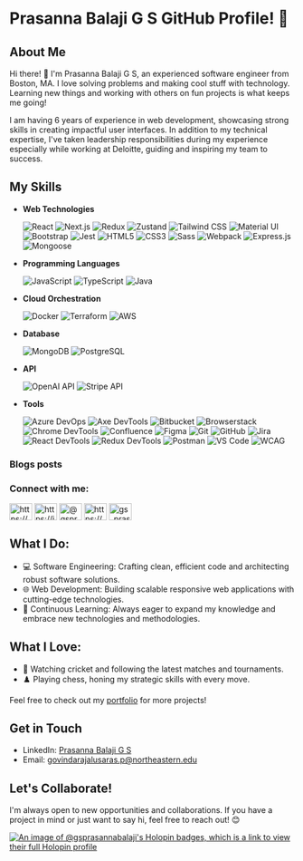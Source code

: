 # Prasanna Balaji G S GitHub Profile! 👋

## About Me
Hi there! 👋 I'm Prasanna Balaji G S, an experienced software engineer from Boston, MA. I love solving problems and making cool stuff with technology. Learning new things and working with others on fun projects is what keeps me going!

I am having 6 years of experience in web development, showcasing strong skills in creating impactful user interfaces. In addition to my technical expertise, I've taken leadership responsibilities during my experience especially while working at Deloitte, guiding and inspiring my team to success.

## My Skills
- **Web Technologies**  

  ![React](https://img.shields.io/badge/-React-black?style=flat-square&logo=react)
  ![Next.js](https://img.shields.io/badge/-Next.js-black?style=flat-square&logo=nextdotjs)
  ![Redux](https://img.shields.io/badge/-Redux-764ABC?style=flat-square&logo=redux)
  ![Zustand](https://img.shields.io/badge/-Zustand-171717?style=flat-square&logo=zustand)
  ![Tailwind CSS](https://img.shields.io/badge/-Tailwind%20CSS-38B2AC?style=flat-square&logo=tailwindcss)
  ![Material UI](https://img.shields.io/badge/-Material%20UI-0081CB?style=flat-square&logo=mui)
  ![Bootstrap](https://img.shields.io/badge/-Bootstrap-563D7C?style=flat-square&logo=bootstrap)
  ![Jest](https://img.shields.io/badge/-Jest-C21325?style=flat-square&logo=jest)
  ![HTML5](https://img.shields.io/badge/-HTML5-E34F26?style=flat-square&logo=html5&logoColor=white)
  ![CSS3](https://img.shields.io/badge/-CSS3-1572B6?style=flat-square&logo=css3)
  ![Sass](https://img.shields.io/badge/-Sass-CC6699?style=flat-square&logo=sass)
  ![Webpack](https://img.shields.io/badge/-Webpack-8DD6F9?style=flat-square&logo=webpack)
  ![Express.js](https://img.shields.io/badge/-Express.js-000000?style=flat-square&logo=express)
  ![Mongoose](https://img.shields.io/badge/-Mongoose-880000?style=flat-square&logo=mongoose)

- **Programming Languages**  

  ![JavaScript](https://img.shields.io/badge/-JavaScript-black?style=flat-square&logo=javascript)
  ![TypeScript](https://img.shields.io/badge/-TypeScript-007ACC?style=flat-square&logo=typescript)
  ![Java](https://img.shields.io/badge/-Java-E34A86?style=flat-square&logo=java)

- **Cloud Orchestration**

  ![Docker](https://img.shields.io/badge/-Docker-2496ED?style=flat-square&logo=docker)
  ![Terraform](https://img.shields.io/badge/-Terraform-7B42BC?style=flat-square&logo=terraform)
  ![AWS](https://img.shields.io/badge/-AWS%20S3-232F3E?style=flat-square&logo=amazons3)

- **Database**
  
  ![MongoDB](https://img.shields.io/badge/-MongoDB-47A248?style=flat-square&logo=mongodb)
  ![PostgreSQL](https://img.shields.io/badge/-PostgreSQL-336791?style=flat-square&logo=postgresql)

- **API**
  
  ![OpenAI API](https://img.shields.io/badge/-OpenAI%20API-412991?style=flat-square&logo=openai)
  ![Stripe API](https://img.shields.io/badge/-Stripe%20API-008CDD?style=flat-square&logo=stripe)

  
- **Tools**  

  ![Azure DevOps](https://img.shields.io/badge/-Azure%20DevOps-0078D7?style=flat-square&logo=azuredevops)
  ![Axe DevTools](https://img.shields.io/badge/-Axe%20DevTools-393939?style=flat-square&logo=axe)
  ![Bitbucket](https://img.shields.io/badge/-Bitbucket-0052CC?style=flat-square&logo=bitbucket)
  ![Browserstack](https://img.shields.io/badge/-Browserstack-FF6C37?style=flat-square&logo=browserstack)
  ![Chrome DevTools](https://img.shields.io/badge/-Chrome%20DevTools-4285F4?style=flat-square&logo=googlechrome)
  ![Confluence](https://img.shields.io/badge/-Confluence-172B4D?style=flat-square&logo=confluence)
  ![Figma](https://img.shields.io/badge/-Figma-F24E1E?style=flat-square&logo=figma)
  ![Git](https://img.shields.io/badge/-Git-F05032?style=flat-square&logo=git)
  ![GitHub](https://img.shields.io/badge/-GitHub-181717?style=flat-square&logo=github)
  ![Jira](https://img.shields.io/badge/-Jira-0052CC?style=flat-square&logo=jira)
  ![React DevTools](https://img.shields.io/badge/-React%20DevTools-61DAFB?style=flat-square&logo=react)
  ![Redux DevTools](https://img.shields.io/badge/-Redux%20DevTools-764ABC?style=flat-square&logo=redux)
  ![Postman](https://img.shields.io/badge/-Postman-FF6C37?style=flat-square&logo=postman)
  ![VS Code](https://img.shields.io/badge/-VS%20Code-007ACC?style=flat-square&logo=visualstudiocode)
  ![WCAG](https://img.shields.io/badge/-WCAG-0091BD?style=flat-square&logo=accessibility)

### Blogs posts
<!-- BLOG-POST-LIST:START -->
<!-- BLOG-POST-LIST:END -->

<h3 align="left">Connect with me:</h3>
<p align="left">
<a href="https://linkedin.com/in/https://www.linkedin.com/in/prasannags/" target="blank"><img align="center" src="https://raw.githubusercontent.com/rahuldkjain/github-profile-readme-generator/master/src/images/icons/Social/linked-in-alt.svg" alt="https://www.linkedin.com/in/prasannags/" height="30" width="40" /></a>
<a href="https://hashnode.com/https://jslearn.hashnode.dev/" target="blank"><img align="center" src="https://raw.githubusercontent.com/rahuldkjain/github-profile-readme-generator/master/src/images/icons/Social/hashnode.svg" alt="https://jslearn.hashnode.dev/" height="30" width="40" /></a>
<a href="https://medium.com/@gsprasanna" target="blank"><img align="center" src="https://raw.githubusercontent.com/rahuldkjain/github-profile-readme-generator/master/src/images/icons/Social/medium.svg" alt="@gsprasanna" height="30" width="40" /></a>
<a href="https://www.hackerrank.com/profile/prasannags" target="blank"><img align="center" src="https://raw.githubusercontent.com/rahuldkjain/github-profile-readme-generator/master/src/images/icons/Social/hackerrank.svg" alt="https://www.hackerrank.com/profile/prasannags" height="30" width="40" /></a>
<a href="https://www.leetcode.com/gs_prasannabalaji" target="blank"><img align="center" src="https://raw.githubusercontent.com/rahuldkjain/github-profile-readme-generator/master/src/images/icons/Social/leet-code.svg" alt="gs_prasannabalaji" height="30" width="40" /></a>
</p>

## What I Do:
- 💻 Software Engineering: Crafting clean, efficient code and architecting robust software solutions.
- 🌐 Web Development: Building scalable responsive web applications with cutting-edge technologies.
- 🚀 Continuous Learning: Always eager to expand my knowledge and embrace new technologies and methodologies.

## What I Love:
- 🏏 Watching cricket and following the latest matches and tournaments.
- ♟️ Playing chess, honing my strategic skills with every move.

Feel free to check out my [portfolio](https://gsprasannabalaji.netlify.app/) for more projects!

## Get in Touch
- LinkedIn: [Prasanna Balaji G S](https://www.linkedin.com/in/prasanna-balaji-gs/)
- Email: [govindarajalusaras.p@northeastern.edu](mailto:govindarajalusaras.p@northeastern.edu)

## Let's Collaborate!
I'm always open to new opportunities and collaborations. If you have a project in mind or just want to say hi, feel free to reach out! 😊

[![An image of @gsprasannabalaji's Holopin badges, which is a link to view their full Holopin profile](https://holopin.me/gsprasannabalaji)](https://holopin.io/@gsprasannabalaji)

<!---
gsprasannabalaji/gsprasannabalaji is a ✨ special ✨ repository because its `README.md` (this file) appears on your GitHub profile.
You can click the Preview link to take a look at your changes.
--->
